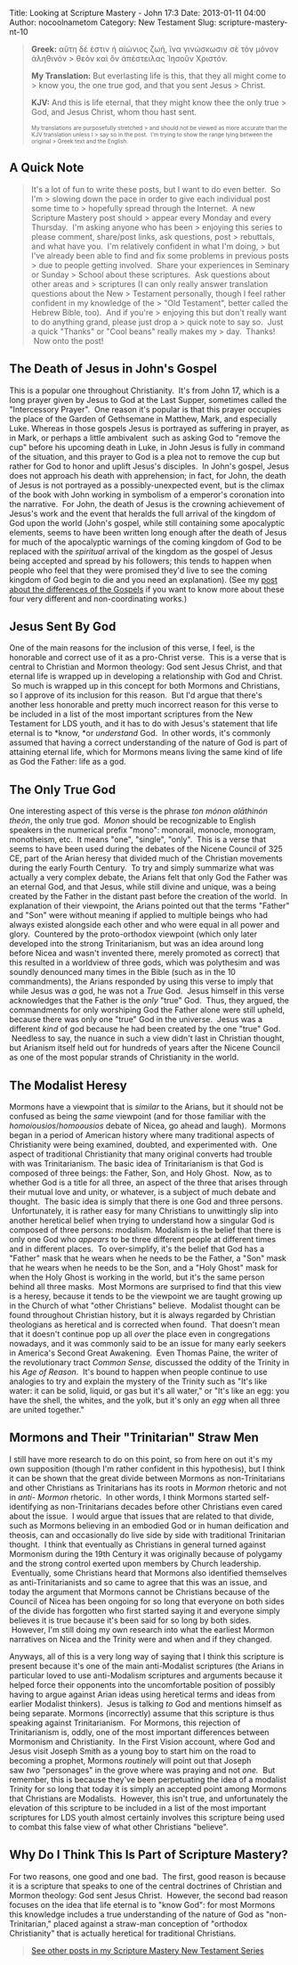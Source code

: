 Title: Looking at Scripture Mastery - John 17:3
Date: 2013-01-11 04:00
Author: nocoolnametom
Category: New Testament
Slug: scripture-mastery-nt-10

> **Greek:** αὕτη δέ ἐστιν ἡ αἰώνιος ζωή, ἵνα γινώσκωσιν σὲ τὸν μόνον
> ἀληθινὸν >  θεὸν καὶ ὃν ἀπέστειλας Ἰησοῦν Χριστόν.
>
> **My Translation:** But everlasting life is this, that they all might
> come to >  know you, the one true god, and that you sent Jesus >  Christ.
>
> **KJV:** And this is life eternal, that they might know thee the only
> true >  God, and Jesus Christ, whom thou hast sent.<!--more-->
>
> <span style="font-size: x-small;">My translations are purposefully
> stretched >  and should not be viewed as more accurate than the KJV translation
> unless I >  say so in the post.  I'm trying to show the range lying between the
> original >  Greek text and the English.</span>

A Quick Note
------------

> It's a lot of fun to write these posts, but I want to do even better.
>  So I'm >  slowing down the pace in order to give each individual post some time
> to >  hopefully spread through the Internet.  A new Scripture Mastery post
> should >  appear every Monday and every Thursday.  I'm asking anyone who has
> been >  enjoying this series to please comment, share/post links, ask
> questions, post >  rebuttals, and what have you.  I'm relatively confident in what I'm
> doing, >  but I've already been able to find and fix some problems in previous
> posts >  due to people getting involved.  Share your experiences in Seminary
> or Sunday >  School about these scriptures.  Ask questions about other areas and >  scriptures (I can only really answer translation questions about the
> New >  Testament personally, though I feel rather confident in my knowledge
> of the >  "Old Testament", better called the Hebrew Bible, too).  And if
> you're >  enjoying this but don't really want to do anything grand, please just
> drop a >  quick note to say so.  Just a quick "Thanks" or "Cool beans" really
> makes my >  day.  Thanks!  Now onto the post!

The Death of Jesus in John's Gospel
-----------------------------------

This is a popular one throughout Christianity.  It's from John 17, which
is a long prayer given by Jesus to God at the Last Supper, sometimes called
the "Intercessory Prayer".  One reason it's popular is that this prayer
occupies the place of the Garden of Gethsemane in Matthew, Mark, and especially
Luke. Whereas in those gospels Jesus is portrayed as suffering in prayer, as
in Mark, or perhaps a little ambivalent  such as asking God to "remove the cup"
before his upcoming death in Luke, in John Jesus is fully in command of the
situation, and this prayer to God is a plea not to remove the cup but rather for
God to honor and uplift Jesus's disciples.  In John's gospel, Jesus does not
approach his death with apprehension; in fact, for John, the death of Jesus is
not portrayed as a possibly-unexpected event, but is the climax of the book
with John working in symbolism of a emperor's coronation into the narrative.
 For John, the death of Jesus is the crowning achievement of Jesus's work
and the event that heralds the full arrival of the kingdom of God upon the
world (John's gospel, while still containing some apocalyptic elements, seems to have
been written long enough after the death of Jesus for much of the
apocalyptic warnings of the coming kingdom of God to be replaced with
the *spiritual* arrival of the kingdom as the gospel of Jesus being accepted and spread
by his followers; this tends to happen when people who feel that they were
promised they'd live to see the coming kingdom of God begin to die and you need
an explanation). (See my [post about the differences of the Gospels][] if you want to know more about these four very different and
non-coordinating works.)

Jesus Sent By God
-----------------

One of the main reasons for the inclusion of this verse, I feel, is the honorable and correct use of it as a pro-Christ verse.  This is a verse
that is central to Christian and Mormon theology: God sent Jesus Christ, and
that eternal life is wrapped up in developing a relationship with God and
Christ.  So much is wrapped up in this concept for both Mormons and Christians, so
I approve of its inclusion for this reason.  But I'd argue that there's another
less honorable and pretty much incorrect reason for this verse to be
included in a list of the most important scriptures from the New Testament for LDS
youth, and it has to do with Jesus's statement that life eternal is to *know, *or *understand* God.  In other words, it's commonly assumed that having a
correct understanding of the nature of God is part of attaining eternal life,
which for Mormons means living the same kind of life as God the Father: life as a
god.

The Only True God
-----------------

One interesting aspect of this verse is the phrase *ton mónon alāthinón
theón*, the only true god.  *Monon* should be recognizable to English speakers
in the numerical prefix "mono": monorail, monocle, monogram, monotheism, etc.
 It means "one", "single", "only".  This is a verse that seems to have been used
during the debates of the Nicene Council of 325 CE, part of the Arian heresy
that divided much of the Christian movements during the early Fourth
Century.  To try and simply summarize what was actually a very complex debate, the
Arians felt that only God the Father was an eternal God, and that Jesus, while
still divine and unique, was a being created by the Father in the distant past
before the creation of the world.  In explanation of their viewpoint, the Arians
pointed out that the terms "Father" and "Son" were without meaning if applied
to multiple beings who had always existed alongside each other and who
were equal in all power and glory.  Countered by the proto-orthodox viewpoint
(which only later developed into the strong Trinitarianism, but was an idea around
long before Nicea and wasn't invented there, merely promoted as correct)
that this resulted in a worldview of three gods, which was polythesim and was
soundly denounced many times in the Bible (such as in the 10 commandments), the
Arians responded by using this verse to imply that while Jesus was *a* god, he
was not a *True* God.  Jesus himself in this verse acknowledges that the Father
is the *only* "true" God.  Thus, they argued, the commandments for only
worshiping God the Father alone were still upheld, because there was only one "true"
God in the universe.  Jesus was a different *kind* of god because he had been
created by the one "true" God.  Needless to say, the nuance in such a view didn't
last in Christian thought, but Arianism itself held out for hundreds of years
after the Nicene Council as one of the most popular strands of Christianity in
the world.

The Modalist Heresy
-------------------

Mormons have a viewpoint that is *similar* to the Arians, but it should
not be confused as being the *same* viewpoint (and for those familiar with
the *homoiousios*/*homoousios* debate of Nicea, go ahead and laugh).
 Mormons began in a period of American history where many traditional aspects of
Christianity were being examined, doubted, and experimented with.  One aspect of
traditional Christianity that many original converts had trouble with was
Trinitarianism. The basic idea of Trinitarianism is that God is composed of three
beings: the Father, Son, and Holy Ghost.  Now, as to whether God is a title for all
three, an aspect of the three that arises through their mutual love and unity,
or whatever, is a subject of much debate and thought.  The basic idea is
simply that there is one God and three persons.  Unfortunately, it is rather
easy for many Christians to unwittingly slip into another heretical belief when
trying to understand how a singular God is composed of three persons: modalism.
Modalism is the belief that there is only one God who *appears* to be three
different people at different times and in different places.  To over-simplify,
it's the belief that God has a "Father" mask that he wears when he needs to be
the Father, a "Son" mask that he wears when he needs to be the Son, and a
"Holy Ghost" mask for when the Holy Ghost is working in the world, but it's
the same person behind all three masks.  Most Mormons are surprised to find that
this view is a heresy, because it tends to be the viewpoint we are taught
growing up in the Church of what "other Christians" believe.  Modalist thought can
be found throughout Christian history, but it is always regarded by Christian
theologians as heretical and is corrected when found.  That doesn't mean that it
doesn't continue pop up all *over* the place even in congregations nowadays,
and it was commonly said to be an issue for many early seekers in America's Second
Great Awakening.  Even Thomas Paine, the writer of the revolutionary
tract *Common Sense,* discussed the oddity of the Trinity in his *Age of Reason*.
 It's bound to happen when people continue to use analogies to try and explain the
mystery of the Trinity such as "It's like water: it can be solid, liquid, or
gas but it's all water," or "It's like an egg: you have the shell, the whites,
and the yolk, but it's only an *egg* when all three are united together."

Mormons and Their "Trinitarian" Straw Men
-----------------------------------------

I still have more research to do on this point, so from here on out it's
my own supposition (though I'm rather confident in this hypothesis), but I
think it can be shown that the great divide between Mormons as non-Trinitarians and
other Christians as Trinitarians has its roots in *Mormon* rhetoric and not
in *anti- Mormon* rhetoric.  In other words, I think Mormons started
self-identifying as non-Trinitarians decades before other Christians even cared about the
issue.  I would argue that issues that are related to that divide, such as
Mormons believing in an embodied God or in human deification and theosis, can
and occasionally do live side by side with traditional Trinitarian thought.
 I think that eventually as Christians in general turned against Mormonism
during the 19th Century it was originally because of polygamy and the strong
control exerted upon members by Church leadership.  Eventually, some Christians
heard that Mormons also identified themselves as anti-Trinitarianists and so
came to agree that this was an issue, and today the argument that Mormons
cannot be Christians because of the Council of Nicea has been ongoing for so long
that everyone on both sides of the divide has forgotten who first started
saying it and everyone simply believes it is true because it's been said for so
long by both sides.  However, I'm still doing my own research into what the
earliest Mormon narratives on Nicea and the Trinity were and when and if they
changed.

Anyways, all of this is a very long way of saying that I think this
scripture is present because it's one of the main anti-Modalist scriptures (the
Arians in particular loved to use anti-Modalism scriptures and arguments because
it helped force their opponents into the uncomfortable position of possibly
having to argue against Arian ideas using heretical terms and ideas from earlier
Modalist thinkers).  Jesus is talking *to* God and mentions himself as being
separate. Mormons (incorrectly) assume that this scripture is thus speaking
against Trinitarianism.  For Mormons, this rejection of Trinitarianism is,
oddly, one of the most important differences between Mormonism and Christianity.  In
the First Vision account, where God and Jesus visit Joseph Smith as a young boy
to start him on the road to becoming a prophet, Mormons *routinely* will point
out that Joseph saw *two* "personages" in the grove where was praying and
not *one.*  But remember, this is because they've been perpetuating the idea of a
modalist Trinity for so long that today it is simply an accepted point among
Mormons that Christians are Modalists.  However, this isn't true, and unfortunately
the elevation of this scripture to be included in a list of the most
important scriptures for LDS youth almost certainly involves this scripture being
used to combat this false view of what other Christians "believe".

Why Do I Think This Is Part of Scripture Mastery?
-------------------------------------------------

For two reasons, one good and one bad.  The first, good reason is
because it is a scripture that speaks to one of the central doctrines of Christian
and Mormon theology: God sent Jesus Christ.  However, the second bad reason
focuses on the idea that life eternal is to "know God": for most Mormons this
knowledge includes a true understanding of the nature of God as
"non-Trinitarian," placed against a straw-man conception of "orthodox Christianity" that is
actually heretical for traditional Christians.

> [See other posts in my Scripture Mastery New Testament Series][]

  [post about the differences of the Gospels]: /2013/01/10/the-gospels/
    "The Gospels"
  [See other posts in my Scripture Mastery New Testament Series]: /scripture-mastery-new-testament/
    "Scripture Mastery: New Testament"
